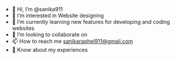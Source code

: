 - 👋 Hi, I’m @sanika911
- 👀 I’m interested in Website designing
- 🌱 I’m currently learning new features for developing and coding websites
- 💞️ I’m looking to collaborate on 
- 📫 How to reach me sanikaraphel911@gmail.com
- 📄 Know about my experiences 


<!---
sanika911/sanika911 is a ✨ special ✨ repository because its `README.md` (this file) appears on your GitHub profile.
You can click the Preview link to take a look at your changes.
--->
